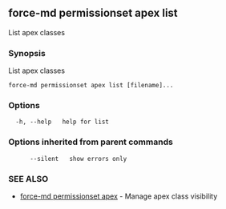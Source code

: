 ## force-md permissionset apex list

List apex classes

### Synopsis

List apex classes

```
force-md permissionset apex list [filename]...
```

### Options

```
  -h, --help   help for list
```

### Options inherited from parent commands

```
      --silent   show errors only
```

### SEE ALSO

* [force-md permissionset apex](force-md_permissionset_apex.md)	 - Manage apex class visibility

